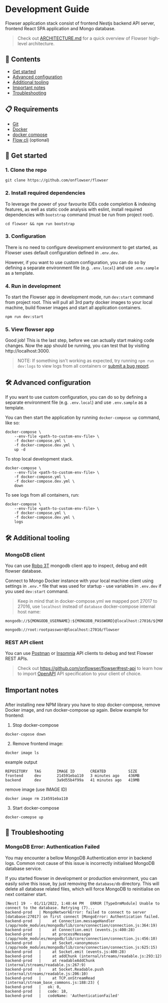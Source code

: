 # Development Guide

Flowser application stack consist of frontend Nestjs backend API server, frontend React SPA application and Mongo database.

> Check out [ARCHITECTURE.md](./ARCHITECTURE.md) for a quick overview of Flowser high-level architecture.

## 📖 Contents

- [Get started](#-get-started)
- [Advanced configuration](#-advanced-configuration)
- [Additional tooling](#-additional-tooling)
- [Important notes](#-important-notes)
- [Troubleshooting](#-troubleshooting)

## 📋 Requirements
- [Git](https://git-scm.com/book/en/v2/Getting-Started-Installing-Git)
- [Docker](https://docs.docker.com/get-docker/)
- [docker compose](https://docs.docker.com/compose/install/)
- [Flow cli](https://docs.onflow.org/flow-cli/) (optional)

## 👋 Get started

### 1. Clone the repo

```
git clone https://github.com/onflowser/flowser
```

### 2. Install required dependencies

To leverage the power of your favourite IDEs code completion & indexing features, as well as static code analysis with eslint, install required dependencies with `bootstrap` command (must be run from project root).
```
cd flowser && npm run bootstrap
```

### 3. Configuration

There is no need to configure development environment to get started, as Flowser uses default configuration defined in `.env.dev`. 

However, if you want to use custom configuration, you can do so by defining a separate environment file (e.g. `.env.local`) and use `.env.sample` as a template.

### 4. Run in development

To start the Flowser app in development mode, run `dev:start` command from project root. This will pull all 3rd party docker images to your local machine, build flowser images and start all application containers.

```
npm run dev:start
```

### 5. View flowser app

Good job! This is the last step, before we can actually start making code changes. Now the app should be running, you can test that by visiting http://localhost:3000.

> NOTE: If something isn't working as expected, try running `npm run dev:logs` to view logs from all containers or [submit a bug report](https://github.com/onflowser/flowser/issues/new?assignees=bartolomej&labels=bug%2C+feedback&template=bug_report.md&title=).


## 🛠️ Advanced configuration

If you want to use custom configuration, you can do so by defining a separate environment file (e.g. `.env.local`) and use `.env.sample` as a template.

You can then start the application by running `docker-compose up` command, like so:

```
docker-compose \
    --env-file <path-to-custom-env-file> \
    -f docker-compose.yml \
    -f docker-compose.dev.yml \
    up -d
```

To stop local development stack.
```
docker-compose \
    --env-file <path-to-custom-env-file> \
    -f docker-compose.yml \
    -f docker-compose.dev.yml \
    down
```

To see logs from all containers, run:
```
docker-compose \
    --env-file <path-to-custom-env-file> \
    -f docker-compose.yml \
    -f docker-compose.dev.yml \
    logs
```

## 🛠️ Additional tooling

### MongoDB client

You can use [Robo 3T](https://robomongo.org/) mongodb client app to inspect, debug and edit flowser database.

Connect to Mongo Docker instance with your local machine client using settings in `.env.*` file that was used for startup - use variables in `.env.dev` if you used `dev:start` command.

> Keep in mind that in docker-compose.yml we mapped port 27017 to 27016, use ````localhost```` instead of ```database``` docker-compose internal host name:
```
mongodb://${MONGODB_USERNAME}:${MONGODB_PASSWORD}@localhost:27016/${MONGODB_DATABASE}

mongodb://root:rootpassword@localhost:27016/flowser
```

### REST API client

You can use [Postman](https://postman.com) or [Insomnia](https://insomnia.rest) API clients to debug and test Flowser REST APIs.

> Check out https://github.com/onflowser/flowser#rest-api to learn how to import [OpenAPI](https://www.openapis.org/) API specification to your client of choice.

## ❗Important notes

After installing new NPM library you have to stop docker-compose, remove Docker image, and run docker-compose up again. Below example for frontend:
1. Stop docker-compose
```
docker-copose down
```
2. Remove frontend image:
```
docker image ls
```
example output
```
REPOSITORY   TAG       IMAGE ID       CREATED          SIZE
frontend     dev       214591eba110   3 minutes ago    436MB
backend      dev       3a9d55b4f99a   41 minutes ago   419MB
```
remove image (use IMAGE ID)
```
docker image rm 214591eba110
```
3. Start docker-compose
```
docker-comopse up
```


## 🙋 Troubleshooting

### MongoDB Error: Authentication Failed

You may encounter a bellow MongoDB Authentication error in backend logs. Common root cause of this issue is incorrectly initialised MongoDB database service. 

If you started flowser in development or production environment, you can easily solve this issue, by just removing the `database/db` directory. This will delete all database related files, which will force MongoDB to reinitialise on next container start. 
```
[Nest] 19  - 01/11/2022, 1:48:44 PM   ERROR [TypeOrmModule] Unable to connect to the database. Retrying (7)...
backend-prod   | MongoNetworkError: failed to connect to server [database:27017] on first connect [MongoError: Authentication failed.
backend-prod   |     at Connection.messageHandler (/app/node_modules/mongodb/lib/core/connection/connection.js:364:19)
backend-prod   |     at Connection.emit (events.js:400:28)
backend-prod   |     at processMessage (/app/node_modules/mongodb/lib/core/connection/connection.js:456:10)
backend-prod   |     at Socket.<anonymous> (/app/node_modules/mongodb/lib/core/connection/connection.js:625:15)
backend-prod   |     at Socket.emit (events.js:400:28)
backend-prod   |     at addChunk (internal/streams/readable.js:293:12)
backend-prod   |     at readableAddChunk (internal/streams/readable.js:267:9)
backend-prod   |     at Socket.Readable.push (internal/streams/readable.js:206:10)
backend-prod   |     at TCP.onStreamRead (internal/stream_base_commons.js:188:23) {
backend-prod   |   ok: 0,
backend-prod   |   code: 18,
backend-prod   |   codeName: 'AuthenticationFailed'
```
